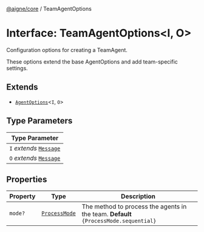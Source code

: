 [@aigne/core](../wiki/Home) / TeamAgentOptions

# Interface: TeamAgentOptions\<I, O\>

Configuration options for creating a TeamAgent.

These options extend the base AgentOptions and add team-specific settings.

## Extends

- [`AgentOptions`](../wiki/Interface.AgentOptions)\<`I`, `O`\>

## Type Parameters

| Type Parameter                                       |
| ---------------------------------------------------- |
| `I` _extends_ [`Message`](../wiki/TypeAlias.Message) |
| `O` _extends_ [`Message`](../wiki/TypeAlias.Message) |

## Properties

| Property                  | Type                                             | Description                                                                          |
| ------------------------- | ------------------------------------------------ | ------------------------------------------------------------------------------------ |
| <a id="mode"></a> `mode?` | [`ProcessMode`](../wiki/Enumeration.ProcessMode) | The method to process the agents in the team. **Default** `{ProcessMode.sequential}` |
